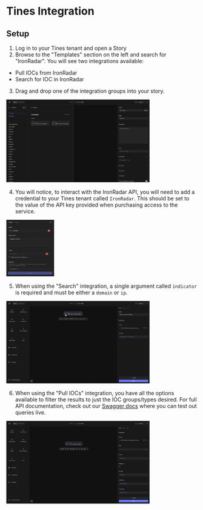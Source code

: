 # Tines Integration

## Setup

1. Log in to your Tines tenant and open a Story
2. Browse to the "Templates" section on the left and search for "IronRadar". You will see two integrations available:

- Pull IOCs from IronRadar
- Search for IOC in IronRadar

3. Drag and drop one of the integration groups into your story.

<img src="images/tines-templates.png" width=75% height=75%>

4. You will notice, to interact with the IronRadar API, you will need to add a credential to your Tines tenant called `IronRadar`. This should be set to the value of the API key provided when purchasing access to the service.

<img src="images/tines-ironradar-credential.png" width=25% height=25%>

5. When using the "Search" integration, a single argument called `indicator` is required and must be either a `domain` or `ip`.

<img src="images/tines-search-ioc.png" width=75% height=75%>

6. When using the "Pull IOCs" integration, you have all the options available to filter the results to just the IOC groups/types desired. For full API documentation, check out our [Swagger docs](https://api.threatanalysis.io/prod/docs/index.html#/) where you can test out queries live.

<img src="images/tines-pull-iocs.png" width=75% height=75%>
